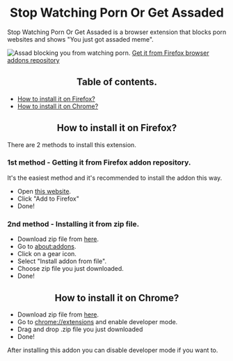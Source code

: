 <h1 align="center">Stop Watching Porn Or Get Assaded</h1>
<p>Stop Watching Porn Or Get Assaded is a browser extension that blocks porn websites and shows "You just got assaded meme".</p>
<img src="https://cdn.discordapp.com/attachments/653672198736969739/744824739238772776/unknown.png" alt="Assad blocking you from watching porn.">
<a href="https://addons.mozilla.org/pl/addon/stopwatchingpornorgetassaded">Get it from Firefox browser addons repository</a>

<h2 align="center">Table of contents.</h2>
<ul>
 <a href="#how-to-install-it-on-firefox"><li>How to install it on Firefox?</li></a>
 <a href="#how-to-install-it-on-chrome"><li>How to install it on Chrome?</li></a>
</ul>

<h2 align="center">How to install it on Firefox?</h2>
<p>There are 2 methods to install this extension.</p>
<h3>1st method - Getting it from Firefox addon repository.</h3>
<p>It's the easiest method and it's recommended to install the addon this way.</p>
<ul>
 <li>Open <a href="https://addons.mozilla.org/pl/addon/stopwatchingpornorgetassaded">this website</a>.</li>
 <li>Click "Add to Firefox"</li>
 <li>Done!</li>
</ul>

<h3>2nd method - Installing it from zip file.</h3>
<ul>
 <li>Download zip file from <a href="https://github.com/Indexerrowaty/StopWatchingPornOrGetAssaded/releases/">here</a>.</li>
 <li>Go to <a href="about:addons">about:addons</a>.</li>
 <li>Click on a gear icon.</li>
 <li>Select "Install addon from file".</li>
 <li>Choose zip file you just downloaded.</li>
 <li>Done!</li>
</ul>

<h2 align="center">How to install it on Chrome?</h2>
<ul>
 <li>Download zip file from <a href="https://github.com/Indexerrowaty/StopWatchingPornOrGetAssaded/releases/">here</a>.</li>
 <li>Go to <a href="chrome://extensions">chrome://extensions</a> and enable developer mode.</li>
 <li>Drag and drop .zip file you just downloaded</li>
 <li>Done!</li>
</ul>
<p>After installing this addon you can disable developer mode if you want to.</p>



